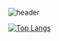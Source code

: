 ![header](https://capsule-render.vercel.app/api?type=rect&color=timeGradient&text=VISUALINTELLIGENCE&text=%ROBOTICS&fontSize=20)

[![Top Langs](https://github-readme-stats.vercel.app/api/top-langs/?username=anuraghazra&layout=compact)](https://github.com/iismn/github-readme-stats)


<!--
**iismn/iismn** is a ✨ _special_ ✨ repository because its `README.md` (this file) appears on your GitHub profile.

Here are some ideas to get you started:

- 🔭 I’m currently working on ...
- 🌱 I’m currently learning ...
- 👯 I’m looking to collaborate on ...
- 🤔 I’m looking for help with ...
- 💬 Ask me about ...
- 📫 How to reach me: ...
- 😄 Pronouns: ...
- ⚡ Fun fact: ...
-->
